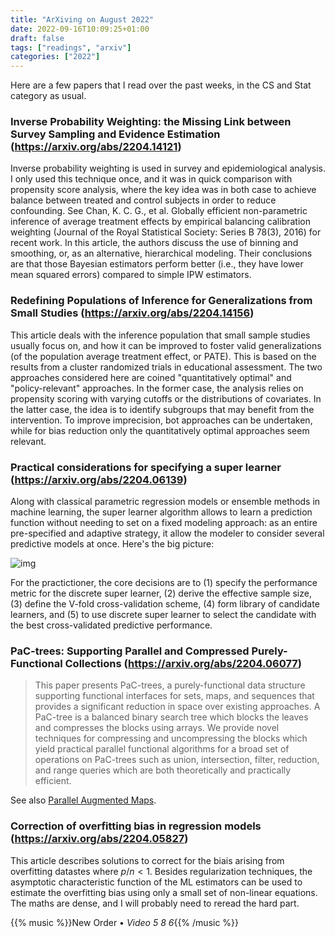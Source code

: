 ```yaml
---
title: "ArXiving on August 2022"
date: 2022-09-16T10:09:25+01:00
draft: false
tags: ["readings", "arxiv"]
categories: ["2022"]
---
```


Here are a few papers that I read over the past weeks, in the CS and Stat category as usual.

### Inverse Probability Weighting: the Missing Link between Survey Sampling and Evidence Estimation (https://arxiv.org/abs/2204.14121)

Inverse probability weighting is used in survey and epidemiological analysis. I only used this technique once, and it was in quick comparison with propensity score analysis, where the key idea was in both case to achieve balance between treated and control subjects in order to reduce confounding. See Chan, K. C. G., et al. Globally efficient non-parametric inference of average treatment effects by empirical balancing calibration weighting (Journal of the Royal Statistical Society: Series B 78(3), 2016) for recent work. In this article, the authors discuss the use of binning and smoothing, or, as an alternative, hierarchical modeling. Their conclusions are that those Bayesian estimators perform better (i.e., they have lower mean squared errors) compared to simple IPW estimators.

### Redefining Populations of Inference for Generalizations from Small Studies (https://arxiv.org/abs/2204.14156)

This article deals with the inference population that small sample studies usually focus on, and how it can be improved to foster valid generalizations (of the population average treatment effect, or PATE). This is based on the results from a cluster randomized trials in educational assessment. The two approaches considered here are coined "quantitatively optimal" and "policy-relevant" approaches. In the former case, the analysis relies on propensity scoring with varying cutoffs or the distributions of covariates. In the latter case, the idea is to identify subgroups that may benefit from the intervention. To improve imprecision, bot approaches can be undertaken, while for bias reduction only the quantitatively optimal approaches seem relevant.

### Practical considerations for specifying a super learner (https://arxiv.org/abs/2204.06139)

Along with classical parametric regression models or ensemble methods in machine learning, the super learner algorithm allows to learn a prediction function without needing to set on a fixed modeling approach: as an entire pre-specified and adaptive strategy, it allow the modeler to consider several predictive models at once. Here's the big picture:

![img](/img/2022-09-16-20-25-01.png)

For the practictioner, the core decisions are to (1) specify the performance metric for the discrete super learner, (2) derive the effective sample size, (3) define the V-fold cross-validation scheme, (4) form library of candidate learners, and (5) to use discrete super learner to select the candidate with the best cross-validated predictive performance.

### PaC-trees: Supporting Parallel and Compressed Purely-Functional Collections (https://arxiv.org/abs/2204.06077)

> This paper presents PaC-trees, a purely-functional data structure supporting functional interfaces for sets, maps, and sequences that provides a significant reduction in space over existing approaches. A PaC-tree is a balanced binary search tree which blocks the leaves and compresses the blocks using arrays. We provide novel techniques for compressing and uncompressing the blocks which yield practical parallel functional algorithms for a broad set of operations on PaC-trees such as union, intersection, filter, reduction, and range queries which are both theoretically and practically efficient.

See also [Parallel Augmented Maps](https://cmuparlay.github.io/PAMWeb/).

### Correction of overfitting bias in regression models (https://arxiv.org/abs/2204.05827)

This article describes solutions to correct for the biais arising from overfitting datastes where $p/n < 1$. Besides regularization techniques, the asymptotic characteristic function of the ML estimators can be used to estimate the overfitting bias using only a small set of non-linear equations. The maths are dense, and I will probably need to reread the hard part.

{{% music %}}New Order • _Video 5 8 6_{{% /music %}}
